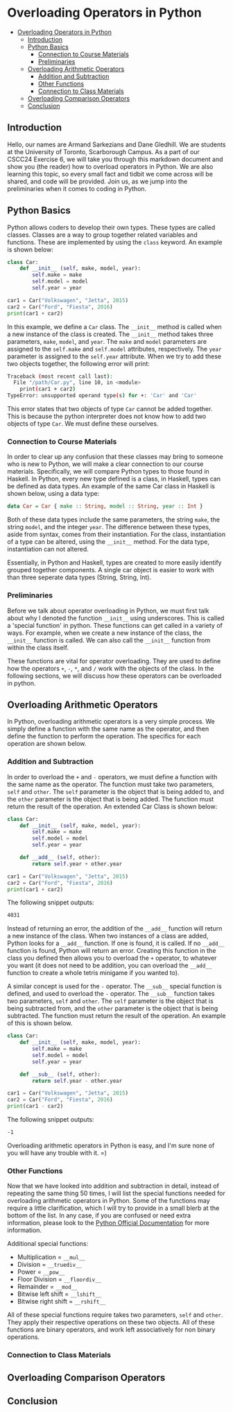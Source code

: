 # Overloading Operators in Python

- [Overloading Operators in Python](#overloading-operators-in-python)
  - [Introduction](#introduction)
  - [Python Basics](#python-basics)
    - [Connection to Course Materials](#connection-to-course-materials)
    - [Preliminaries](#preliminaries)
  - [Overloading Arithmetic Operators](#overloading-arithmetic-operators)
    - [Addition and Subtraction](#addition-and-subtraction)
    - [Other Functions](#other-functions)
    - [Connection to Class Materials](#connection-to-class-materials)
  - [Overloading Comparison Operators](#overloading-comparison-operators)
  - [Conclusion](#conclusion)

## Introduction

Hello, our names are Armand Sarkezians and Dane Gledhill. We are students at the University of Toronto, Scarborough Campus. As a part of our CSCC24 Exercise 6, we will take you through this markdown document and show you (the reader) how to overload operators in Python. We are also learning this topic, so every small fact and tidbit we come across will be shared, and code will be provided. Join us, as we jump into the preliminaries when it comes to coding in Python.

## Python Basics

Python allows coders to develop their own types. These types are called classes. Classes are a way to group together related variables and functions. These are implemented by using the `class` keyword. An example is shown below:

```python
class Car:
    def __init__ (self, make, model, year):
        self.make = make
        self.model = model
        self.year = year

car1 = Car("Volkswagen", "Jetta", 2015)
car2 = Car("Ford", "Fiesta", 2016)
print(car1 + car2)
```

In this example, we define a `Car` class. The `__init__` method is called when a new instance of the class is created. The `__init__` method takes three parameters, `make`, `model`, and `year`. The `make` and `model` parameters are assigned to the `self.make` and `self.model` attributes, respectively. The `year` parameter is assigned to the `self.year` attribute. When we try to add these two objects together, the following error will print:

```bash
Traceback (most recent call last):
  File "/path/Car.py", line 10, in <module>
    print(car1 + car2)
TypeError: unsupported operand type(s) for +: 'Car' and 'Car'
```

This error states that two objects of type `Car` cannot be added together. This is because the python interpreter does not know how to add two objects of type `Car`. We must define these ourselves.

### Connection to Course Materials

In order to clear up any confusion that these classes may bring to someone who is new to Python, we will make a clear connection to our course materials. Specifically, we will compare Python types to those found in Haskell. In Python, every new type defined is a class, in Haskell, types can be defined as data types. An example of the same Car class in Haskell is shown below, using a data type:

```haskell
data Car = Car { make :: String, model :: String, year :: Int }
```

Both of these data types include the same parameters, the string `make`,  the string `model`, and the integer `year`. The difference between these types, aside from syntax, comes from their instantiation. For the class, instantiation of a type can be altered, using the `__init__` method. For the data type, instantiation can not altered.

Essentially, in Python and Haskell, types are created to more easily identify grouped together components. A single car object is easier to work with than three seperate data types (String, String, Int).

### Preliminaries

Before we talk about operator overloading in Python, we must first talk about why I denoted the function `__init__` using underscores. This is called a 'special function' in python. These functions can get called in a variety of ways. For example, when we create a new instance of the class, the `__init__` function is called. We can also call the `__init__` function from within the class itself.

These functions are vital for operator overloading. They are used to define how the operators `+`, `-`, `*`, and `/` work with the objects of the class. In the following sections, we will discuss how these operators can be overloaded in python.

## Overloading Arithmetic Operators

In Python, overloading arithmetic operators is a very simple process. We simply define a function with the same name as the operator, and then define the function to perform the operation. The specifics for each operation are shown below.

### Addition and Subtraction

In order to overload the `+` and `-` operators, we must define a function with the same name as the operator. The function must take two parameters, `self` and `other`. The `self` parameter is the object that is being added to, and the `other` parameter is the object that is being added. The function must return the result of the operation. An extended Car Class is shown below:

```python
class Car:
    def __init__ (self, make, model, year):
        self.make = make
        self.model = model
        self.year = year

    def __add__ (self, other):
        return self.year + other.year

car1 = Car("Volkswagen", "Jetta", 2015)
car2 = Car("Ford", "Fiesta", 2016)
print(car1 + car2)
```

The following snippet outputs:

```bash
4031
```

Instead of returning an error, the addition of the `__add__` function will return a new instance of the class. When two instances of a class are added, Python looks for a `__add__` function. If one is found, it is called. If no `__add__` function is found, Python will return an error. Creating this function in the class you defined then allows you to overload the `+` operator, to whatever you want (it does not need to be addition, you can overload the `__add__` function to create a whole tetris minigame if you wanted to).

A similar concept is used for the `-` operator. The `__sub__` special function is defined, and used to overload the `-` operator. The `__sub__` function takes two parameters, `self` and `other`. The `self` parameter is the object that is being subtracted from, and the `other` parameter is the object that is being subtracted. The function must return the result of the operation. An example of this is shown below.

```python
class Car:
    def __init__ (self, make, model, year):
        self.make = make
        self.model = model
        self.year = year

    def __sub__ (self, other):
        return self.year - other.year

car1 = Car("Volkswagen", "Jetta", 2015)
car2 = Car("Ford", "Fiesta", 2016)
print(car1 - car2)
```

The following snippet outputs:

```bash
-1
```

Overloading arithmetic operators in Python is easy, and I'm sure none of you will have any trouble with it. =)

### Other Functions

Now that we have looked into addition and subtraction in detail, instead of repeating the same thing 50 times, I will list the special functions needed for overloading arithmetic operators in Python. Some of the functions may require a little clarification, which I will try to provide in a small blerb at the bottom of the list. In any case, if you are confused or need extra information, please look to the [Python Official Documentation](https://docs.python.org/3/reference/datamodel.html#special-method-names) for more information.

Additional special functions:

- Multiplication = `__mul__`
- Division = `__truediv__`
- Power = `__pow__`
- Floor Division = `__floordiv__`
- Remainder = `__mod__`
- Bitwise left shift = `__lshift__`
- Bitwise right shift = `__rshift__`

All of these special functions require takes two parameters, `self` and `other`. They apply their respective operations on these two objects. All of these functions are binary operators, and work left associatively for non binary operations.

### Connection to Class Materials

## Overloading Comparison Operators

## Conclusion
